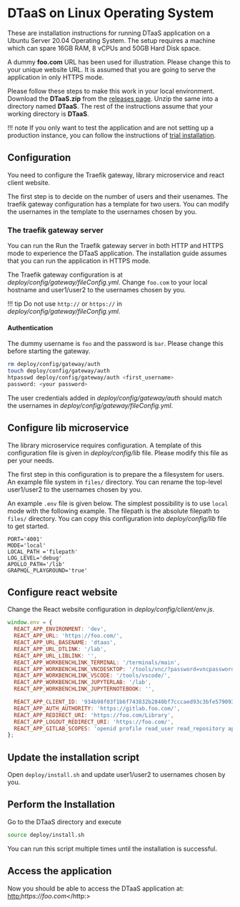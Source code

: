 # DTaaS on Linux Operating System

These are installation instructions for running DTaaS application
on a Ubuntu Server 20.04 Operating System.
The setup requires a machine which can
spare 16GB RAM, 8 vCPUs and 50GB Hard Disk space.

A dummy **foo.com** URL has been used for illustration.
Please change this to your unique website URL.
It is assumed that you are going to serve the application in only HTTPS mode.

Please follow these steps to make this work in your local environment.
Download the **DTaaS.zip** from the
[releases page](https://github.com/INTO-CPS-Association/DTaaS/releases).
Unzip the same into a directory named **DTaaS**.
The rest of the instructions assume that your working directory is **DTaaS**.

!!! note
    If you only want to test the application
    and are not setting up a production instance,
    you can follow the instructions of [trial installation](trial.md).

## Configuration

You need to configure the Traefik gateway,
library microservice and react client website.

The first step is to decide on the number of users and their usenames.
The traefik gateway configuration has a template for two users.
You can modify the usernames in the template to the usernames chosen by you.

### The traefik gateway server

You can run the Run the Traefik gateway server in both
HTTP and HTTPS mode to experience the DTaaS application.
The installation guide assumes that you can run the application in HTTPS mode.

The Traefik gateway configuration is
at _deploy/config/gateway/fileConfig.yml_.
Change `foo.com` to your local hostname and user1/user2 to
the usernames chosen by you.

!!! tip
    Do not use `http://` or `https://` in _deploy/config/gateway/fileConfig.yml_.

#### Authentication

The dummy username is `foo` and the password is `bar`.
Please change this before starting the gateway.

```bash
rm deploy/config/gateway/auth
touch deploy/config/gateway/auth
htpasswd deploy/config/gateway/auth <first_username>
password: <your password>
```

The user credentials added in _deploy/config/gateway/auth_ should
match the usernames in _deploy/config/gateway/fileConfig.yml_.

## Configure lib microservice

The library microservice requires configuration.
A template of this configuration file is given in _deploy/config/lib_ file.
Please modify this file as per your needs.

The first step in this configuration is to prepare the a filesystem for users.
An example file system in `files/` directory.
You can rename the top-level user1/user2 to the usernames chosen by you.

An example `.env` file is given below.
The simplest possibility is to use `local` mode with the following example.
The filepath is the absolute filepath to `files/` directory.
You can copy this configuration into _deploy/config/lib_ file to get started.

```env
PORT='4001'
MODE='local'
LOCAL_PATH ='filepath'
LOG_LEVEL='debug'
APOLLO_PATH='/lib'
GRAPHQL_PLAYGROUND='true'
```

## Configure react website

Change the React website configuration in _deploy/config/client/env.js_.

```js
window.env = {
  REACT_APP_ENVIRONMENT: 'dev',
  REACT_APP_URL: 'https://foo.com/',
  REACT_APP_URL_BASENAME: 'dtaas',
  REACT_APP_URL_DTLINK: '/lab',
  REACT_APP_URL_LIBLINK: '',
  REACT_APP_WORKBENCHLINK_TERMINAL: '/terminals/main',
  REACT_APP_WORKBENCHLINK_VNCDESKTOP: '/tools/vnc/?password=vncpassword',
  REACT_APP_WORKBENCHLINK_VSCODE: '/tools/vscode/',
  REACT_APP_WORKBENCHLINK_JUPYTERLAB: '/lab',
  REACT_APP_WORKBENCHLINK_JUPYTERNOTEBOOK: '',

  REACT_APP_CLIENT_ID: '934b98f03f1b6f743832b2840bf7cccaed93c3bfe579093dd0942a433691ccc0',
  REACT_APP_AUTH_AUTHORITY: 'https://gitlab.foo.com/',
  REACT_APP_REDIRECT_URI: 'https://foo.com/Library',
  REACT_APP_LOGOUT_REDIRECT_URI: 'https://foo.com/',
  REACT_APP_GITLAB_SCOPES: 'openid profile read_user read_repository api',
};
```

## Update the installation script

Open `deploy/install.sh` and update user1/user2 to usernames chosen by you.

## Perform the Installation

Go to the DTaaS directory and execute

```sh
source deploy/install.sh
```

You can run this script multiple times until the installation is successful.

## Access the application

Now you should be able to access the DTaaS application at: <http:>_https://foo.com_</http:>

